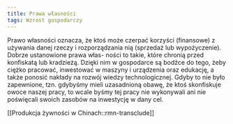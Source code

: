 ```yaml
---
title: Prawa własności
tags: Wzrost gospodarczy
---
```


Prawo własności oznacza, że ktoś może czerpać korzyści (finansowe) z używania danej rzeczy i rozporządzania nią (sprzedaż lub wypożyczenie). Dobrze ustanowione prawa włas- ności to takie, które chronią przed konfiskatą lub kradzieżą. Dzięki nim w gospodarce są bodźce do tego, żeby ciężko pracować, inwestować w maszyny i urządzenia oraz edukację, a także ponosić nakłady na rozwój wiedzy technologicznej. Gdyby to nie było zapewnione, tzn. gdybyśmy mieli uzasadnioną obawę, że ktoś skonfiskuje owoce naszej pracy, to wcale byśmy tej pracy nie wykonywali ani nie poświęcali swoich zasobów na inwestycję w dany cel.

[[Produkcja żywności w Chinach::rmn-transclude]]